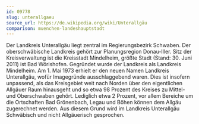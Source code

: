 ```yaml
---
id: 09778
slug: unterallgaeu
source_url: https://de.wikipedia.org/wiki/Unterallgäu
comparison: muenchen-landeshauptstadt
---
```


Der Landkreis Unterallgäu liegt zentral im Regierungsbezirk Schwaben. Der oberschwäbische Landkreis gehört zur Planungsregion Donau-Iller. Sitz der Kreisverwaltung ist die Kreisstadt Mindelheim, größte Stadt (Stand: 30. Juni 2011) ist Bad Wörishofen. Gegründet wurde der Landkreis als Landkreis Mindelheim. Am 1. Mai 1973 erhielt er den neuen Namen Landkreis Unterallgäu, wofür Imagegründe ausschlaggebend waren. Dies ist insofern unpassend, als das Kreisgebiet weit nach Norden über den eigentlichen Allgäuer Raum hinausgeht und so etwa 98 Prozent des Kreises zu Mittel- und Oberschwaben gehört. Lediglich etwa 2 Prozent, vor allem Bereiche um die Ortschaften Bad Grönenbach, Legau und Böhen können dem Allgäu zugerechnet werden. Aus diesem Grund wird im Landkreis Unterallgäu Schwäbisch und nicht Allgäuerisch gesprochen.
